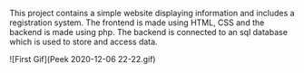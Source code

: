 This project contains a simple website displaying information and includes a registration system. The frontend is made using HTML, CSS and the backend is made using php. The backend is connected to an sql database which is used to store and access data.

![First Gif](Peek 2020-12-06 22-22.gif)